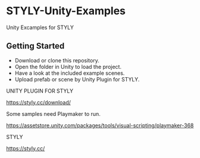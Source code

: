 # STYLY-Unity-Examples
Unity Excamples for STYLY

## Getting Started
* Download or clone this repository.
* Open the folder in Unity to load the project.
* Have a look at the included example scenes.
* Upload prefab or scene by Unity Plugin for STYLY.

UNITY PLUGIN FOR STYLY

https://styly.cc/download/

Some samples need Playmaker to run.

https://assetstore.unity.com/packages/tools/visual-scripting/playmaker-368

STYLY

https://styly.cc/
